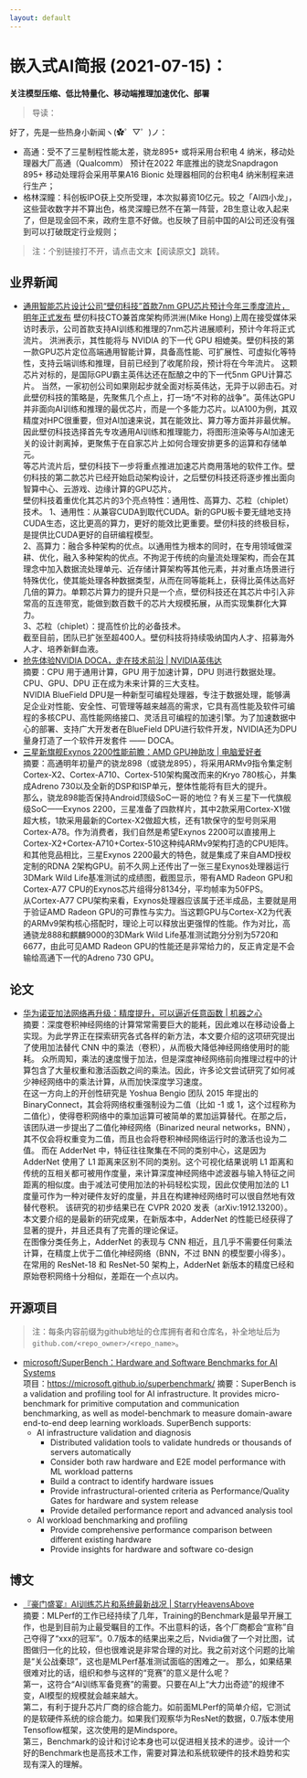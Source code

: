 ```yaml
---
layout: default
---
```


# 嵌入式AI简报 (2021-07-15)：


**关注模型压缩、低比特量化、移动端推理加速优化、部署**  

> 导读：


好了，先是一些热身小新闻ヽ(✿゜▽゜)ノ：

- 高通：受不了三星制程性能太差，骁龙895+ 或将采用台积电 4 纳米，移动处理器大厂高通（Qualcomm） 预计在2022 年底推出的骁龙Snapdragon 895+ 移动处理将会采用苹果A16 Bionic 处理器相同的台积电4 纳米制程来进行生产；
- 格林深瞳：科创板IPO获上交所受理，本次拟募资10亿元。较之「AI四小龙」，这些营收数字并不算出色，格灵深瞳已然不在第一阵营，2B生意让收入起来了，但是现金回不来，政府生意不好做。也反映了目前中国的AI公司还没有强到可以打破既定行业规则；


> 注：个别链接打不开，请点击文末【阅读原文】跳转。


## 业界新闻  

- [通用智能芯片设计公司“壁仞科技”首款7nm GPU芯片预计今年三季度流片，明年正式发布](https://mp.weixin.qq.com/s/nblHuDI8AXxjp__o4w46HA)
壁仞科技CTO兼首席架构师洪洲(Mike Hong)上周在接受媒体采访时表示，公司首款支持AI训练和推理的7nm芯片进展顺利，预计今年将正式流片。
洪洲表示，其性能将与 NVIDIA 的下一代 GPU 相媲美。壁仞科技的第一款GPU芯片定位高端通用智能计算，具备高性能、可扩展性、可虚拟化等特性，支持云端训练和推理，目前已经到了收尾阶段，预计将在今年流片。
这颗芯片对标的，是国际GPU霸主英伟达还在酝酿之中的下一代5nm GPU计算芯片。
当然，一家初创公司如果刚起步就全面对标英伟达，无异于以卵击石。对此壁仞科技的策略是，先聚焦几个点上，打一场“不对称的战争”。英伟达GPU并非面向AI训练和推理的最优芯片，而是一个多能力芯片。以A100为例，其双精度对HPC很重要，但对AI加速来说，其在能效比、算力等方面并非最优解。因此壁仞科技选择首先专攻通用AI训练和推理能力，将图形渲染等与AI加速无关的设计剥离掉，更聚焦于在自家芯片上如何合理安排更多的运算和存储单元。  
等芯片流片后，壁仞科技下一步将重点推进加速芯片商用落地的软件工作。壁仞科技的第二款芯片已经开始启动架构设计，之后壁仞科技还将逐步推出面向智算中心、云游戏、边缘计算的GPU芯片。  
壁仞科技着重优化其芯片的3个亮点特性：通用性、高算力、芯粒（chiplet）技术。
1、通用性：从兼容CUDA到取代CUDA。新的GPU板卡要无缝地支持CUDA生态，这比更高的算力，更好的能效比更重要。壁仞科技的终极目标，是提供比CUDA更好的自研编程模型。  
2、高算力：融合多种架构的优点。以通用性为根本的同时，在专用领域做深耕、优化，融入多种架构的优点。不拘泥于传统的向量流处理架构，而会在其理念中加入数据流处理单元、近存储计算架构等其他元素，并对重点场景进行特殊优化，使其能处理各种数据类型，从而在同等能耗上，获得比英伟达高好几倍的算力。单颗芯片算力的提升只是一个点，壁仞科技还在其芯片中引入非常高的互连带宽，能做到数百数千的芯片大规模拓展，从而实现集群化大算力。  
3、芯粒（chiplet）：提高性价比的必备技术。  
截至目前，团队已扩张至超400人。壁仞科技将持续吸纳国内人才、招募海外人才、培养新鲜血液。
- [抢先体验NVIDIA DOCA，走在技术前沿 | NVIDIA英伟达](https://mp.weixin.qq.com/s/AFyVF6sIzWMJHmVeRaGwQw)  
摘要：CPU 用于通用计算，GPU 用于加速计算，DPU 则进行数据处理。CPU、GPU、DPU 正在成为未来计算的三大支柱。  
NVIDIA BlueField DPU是一种新型可编程处理器，专注于数据处理，能够满足企业对性能、安全性、可管理等越来越高的需求，它具有高性能及软件可编程的多核CPU、高性能网络接口、灵活且可编程的加速引擎。为了加速数据中心的部署、支持广大开发者在BlueField DPU进行软件开发，NVIDIA还为DPU量身打造了一个软件开发套件 —— DOCA。  
- [三星新旗舰Exynos 2200性能前瞻：AMD GPU神助攻 | 电脑爱好者](https://mp.weixin.qq.com/s/_A4sOoioaWBR6xxGh4GdYw)  
摘要：高通明年初量产的骁龙898（或骁龙895），将采用ARMv9指令集定制Cortex-X2、Cortex-A710、Cortex-510架构魔改而来的Kryo 780核心，并集成Adreno 730以及全新的DSP和ISP单元，整体性能将有巨大的提升。  
那么，骁龙898能否保持Android顶级SoC一哥的地位？有关三星下一代旗舰级SoC——Exynos 2200，三星准备了四款样片，其中2款采用Cortex-X1做超大核，1款采用最新的Cortex-X2做超大核，还有1款保守的型号则采用Cortex-A78。作为消费者，我们自然是希望Exynos 2200可以直接用上Cortex-X2+Cortex-A710+Cortex-510这种纯ARMv9架构打造的CPU矩阵。  
和其他竞品相比，三星Exynos 2200最大的特色，就是集成了来自AMD授权定制的RDNA 2架构GPU。前不久网上还传出了一张三星Exynos处理器运行3DMark Wild Life基准测试的成绩图，截图显示，带有AMD Radeon GPU和Cortex-A77 CPU的Exynos芯片组得分8134分，平均帧率为50FPS。  
从Cortex-A77 CPU架构来看，Exynos处理器应该属于还半成品，主要就是用于验证AMD Radeon GPU的可靠性与实力。当这颗GPU与Cortex-X2为代表的ARMv9架构核心搭配时，理论上可以释放出更强悍的性能。作为对比，高通骁龙888和麒麟9000的3DMark Wild Life基准测试跑分分别为5720和6677，由此可见AMD Radeon GPU的性能还是非常给力的，反正肯定是不会输给高通下一代的Adreno 730 GPU。  


## 论文

- [华为诺亚加法网络再升级：精度提升，可以逼近任意函数 | 机器之心](https://mp.weixin.qq.com/s/LzcGFlEwzMiSf-BEYIOFjg)  
摘要：深度卷积神经网络的计算常常需要巨大的能耗，因此难以在移动设备上实现。为此学界正在探索研究各式各样的新方法，本文要介绍的这项研究提出了使用加法替代 CNN 中的乘法（卷积），从而极大降低神经网络使用时的能耗。
众所周知，乘法的速度慢于加法，但是深度神经网络前向推理过程中的计算包含了大量权重和激活函数之间的乘法。因此，许多论文尝试研究了如何减少神经网络中的乘法计算，从而加快深度学习速度。  
在这一方向上的开创性研究是 Yoshua Bengio 团队 2015 年提出的 BinaryConnect，其会将网络权重强制设为二值（比如 -1 或 1，这个过程称为二值化），使得卷积网络中的乘加运算可被简单的累加运算替代。在那之后，该团队进一步提出了二值化神经网络（Binarized neural networks，BNN），其不仅会将权重变为二值，而且也会将卷积神经网络运行时的激活也设为二值。 
而在 AdderNet 中，特征往往聚集在不同的类别中心，这是因为 AdderNet 使用了 L1 距离来区别不同的类别。这个可视化结果说明 L1 距离和传统的互相关都可被用作度量，来计算深度神经网络中滤波器与输入特征之间距离的相似度。由于减法可使用加法的补码轻松实现，因此仅使用加法的 L1 度量可作为一种对硬件友好的度量，并且在构建神经网络时可以很自然地有效替代卷积。 
该研究的初步结果已在 CVPR 2020 发表（arXiv:1912.13200）。本文要介绍的是最新的研究成果，在新版本中，AdderNet 的性能已经获得了显著的提升，并且还具有了完善的理论保证。  
在图像分类任务上，AdderNet 的表现与 CNN 相近，且几乎不需要任何乘法计算，在精度上优于二值化神经网络（BNN，不过 BNN 的模型要小得多）。在常用的 ResNet-18 和 ResNet-50 架构上，AdderNet 新版本的精度已经和原始卷积网络十分相似，差距在一个点以内。  


## 开源项目


> 注：每条内容前缀为github地址的仓库拥有者和仓库名，补全地址后为`github.com/<repo_owner>/<repo_name>`。

- [microsoft/SuperBench：Hardware and Software Benchmarks for AI Systems]()  
项目：https://microsoft.github.io/superbenchmark/
摘要：SuperBench is a validation and profiling tool for AI infrastructure. It provides micro-benchmark for primitive computation and communication benchmarking, as well as model-benchmark to measure domain-aware end-to-end deep learning workloads. SuperBench supports:
    - AI infrastructure validation and diagnosis
        - Distributed validation tools to validate hundreds or thousands of servers automatically
        - Consider both raw hardware and E2E model performance with ML workload patterns
        - Build a contract to identify hardware issues
        - Provide infrastructural-oriented criteria as Performance/Quality Gates for hardware and system release
        - Provide detailed performance report and advanced analysis tool
    - AI workload benchmarking and profiling
        - Provide comprehensive performance comparison between different existing hardware
        - Provide insights for hardware and software co-design

## 博文


- [『豪门盛宴』AI训练芯片和系统最新战况 | StarryHeavensAbove](https://mp.weixin.qq.com/s/jVEY3PFeFymyKCL0oz6D8A)  
摘要：MLPerf的工作已经持续了几年，Training的Benchmark是最早开展工作，也是到目前为止最受瞩目的工作。不出意料的话，各个厂商都会“宣称”自己夺得了“xxx的冠军”。0.7版本的结果出来之后，Nvidia做了一个对比图，试图做归一化的比较，但也很难说是非常合理的对比。我之前对这个问题的比喻是“关公战秦琼”，这也是MLPerf基准测试面临的困难之一。
那么，如果结果很难对比的话，组织和参与这样的“竞赛”的意义是什么呢？  
第一，这符合“AI训练军备竞赛”的需要。只要在AI上“大力出奇迹”的规律不变，AI模型的规模就会越来越大。  
第二，有利于提升芯片厂商的综合能力。如前面MLPerf的简单介绍，它测试的是软硬件系统的综合能力。如果我们观察华为ResNet的数据，0.7版本使用Tensoflow框架，这次使用的是Mindspore。  
第三，Benchmark的设计和讨论本身也可以促进相关技术的进步。设计一个好的Benchmark也是高技术工作，需要对算法和系统软硬件的技术趋势和实现有深入的理解。  


